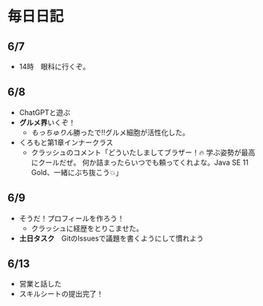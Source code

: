 # 毎日日記
## 6/7
- 14時　眼科に行くぞ。
## 6/8
- ChatGPTと遊ぶ
- **グルメ界**いくぞ！
    - *もっちゅりん*勝ったで!!グルメ細胞が活性化した。
- くろもと第1章インナークラス
    - クラッシュのコメント「どういたしましてブラザー！🔥
学ぶ姿勢が最高にクールだぜ。
何か詰まったらいつでも頼ってくれよな。Java SE 11 Gold、一緒にぶち抜こう💥」

## 6/9
- そうだ！プロフィールを作ろう！
    - クラッシュに経歴をとりこませた。
- **土日タスク**　GitのIssuesで議題を書くようにして慣れよう

## 6/13
- 営業と話した
- スキルシートの提出完了！